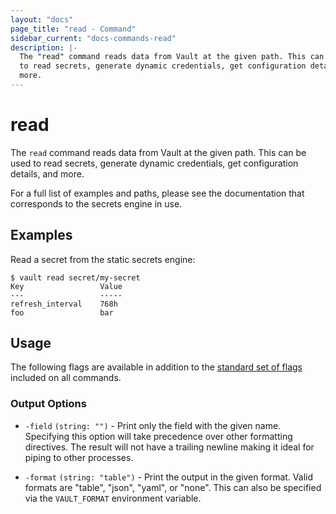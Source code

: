 ```yaml
---
layout: "docs"
page_title: "read - Command"
sidebar_current: "docs-commands-read"
description: |-
  The "read" command reads data from Vault at the given path. This can be used
  to read secrets, generate dynamic credentials, get configuration details, and
  more.
---
```


# read

The `read` command reads data from Vault at the given path. This can be used to
read secrets, generate dynamic credentials, get configuration details, and more.

For a full list of examples and paths, please see the documentation that
corresponds to the secrets engine in use.

## Examples

Read a secret from the static secrets engine:

```text
$ vault read secret/my-secret
Key                 Value
---                 -----
refresh_interval    768h
foo                 bar
```

## Usage

The following flags are available in addition to the [standard set of
flags](/docs/commands/index.html) included on all commands.

### Output Options

- `-field` `(string: "")` - Print only the field with the given name. Specifying
  this option will take precedence over other formatting directives. The result
  will not have a trailing newline making it ideal for piping to other processes.

- `-format` `(string: "table")` - Print the output in the given format. Valid
  formats are "table", "json", "yaml", or "none". This can also be specified via the
  `VAULT_FORMAT` environment variable.
